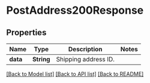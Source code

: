 # PostAddress200Response

## Properties

Name | Type | Description | Notes
------------ | ------------- | ------------- | -------------
**data** | **String** | Shipping address ID. | 

[[Back to Model list]](../README.md#documentation-for-models) [[Back to API list]](../README.md#documentation-for-api-endpoints) [[Back to README]](../README.md)


